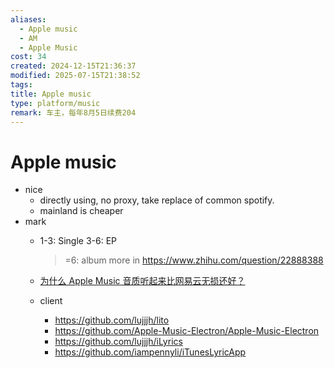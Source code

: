 ```yaml
---
aliases:
  - Apple music
  - AM
  - Apple Music
cost: 34
created: 2024-12-15T21:36:37
modified: 2025-07-15T21:38:52
tags: 
title: Apple music
type: platform/music
remark: 车主，每年8月5日续费204
---
```


# Apple music

- nice
  - directly using, no proxy, take replace of common spotify.
  - mainland is cheaper
- mark
  - 1-3: Single
    3-6: EP

    > =6: album
    more in https://www.zhihu.com/question/22888388

  - [为什么 Apple Music 音质听起来比网易云无损还好？](https://daily.zhihu.com/story/9718206)
  - client
    - https://github.com/lujjjh/lito
    - https://github.com/Apple-Music-Electron/Apple-Music-Electron
    - https://github.com/lujjjh/iLyrics
    - https://github.com/iampennyli/iTunesLyricApp
